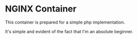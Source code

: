 # NGINX Container

This container is prepared for a simple php implementation.

It's simple and evident of the fact that I'm an absolute beginner.